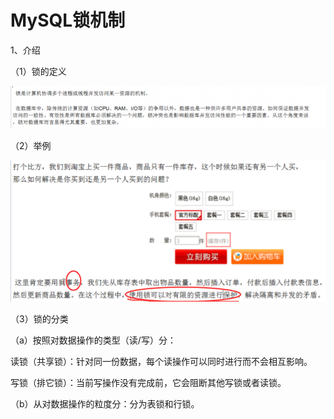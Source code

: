 # MySQL锁机制

1、介绍

（1）锁的定义

<img src="MySQL学习高级3-周阳.assets/image-20200829225052018.png" alt="image-20200829225052018" style="zoom:80%;" />

（2）举例

<img src="MySQL学习高级3-周阳.assets/image-20200829225123898.png" alt="image-20200829225123898" style="zoom:80%;" />

（3）锁的分类

（a）按照对数据操作的类型（读/写）分：

读锁（共享锁）：针对同一份数据，每个读操作可以同时进行而不会相互影响。

写锁（排它锁）：当前写操作没有完成前，它会阻断其他写锁或者读锁。

（b）从对数据操作的粒度分：分为表锁和行锁。